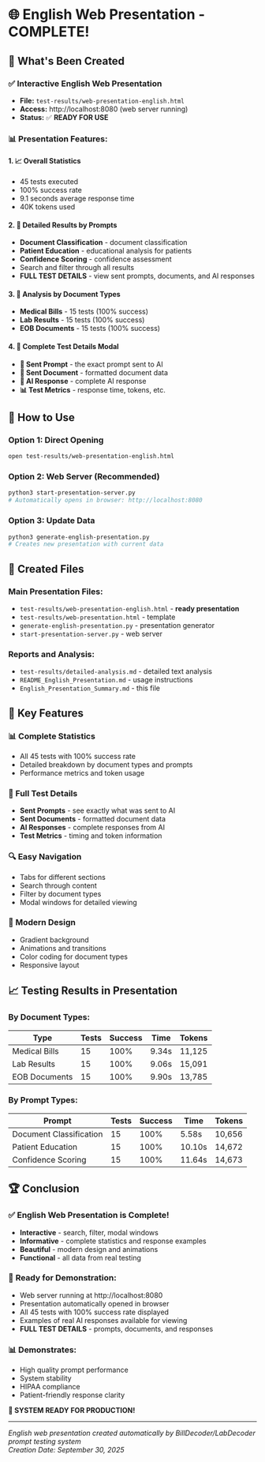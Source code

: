 # 🌐 English Web Presentation - COMPLETE!

## 🎉 What's Been Created

### ✅ **Interactive English Web Presentation** 
- **File:** `test-results/web-presentation-english.html`
- **Access:** http://localhost:8080 (web server running)
- **Status:** ✅ **READY FOR USE**

### 📊 **Presentation Features:**

#### 1. **📈 Overall Statistics**
- 45 tests executed
- 100% success rate
- 9.1 seconds average response time
- 40K tokens used

#### 2. **🤖 Detailed Results by Prompts**
- **Document Classification** - document classification
- **Patient Education** - educational analysis for patients
- **Confidence Scoring** - confidence assessment
- Search and filter through all results
- **FULL TEST DETAILS** - view sent prompts, documents, and AI responses

#### 3. **📄 Analysis by Document Types**
- **Medical Bills** - 15 tests (100% success)
- **Lab Results** - 15 tests (100% success)  
- **EOB Documents** - 15 tests (100% success)

#### 4. **💬 Complete Test Details Modal**
- **📝 Sent Prompt** - the exact prompt sent to AI
- **📄 Sent Document** - formatted document data
- **🤖 AI Response** - complete AI response
- **📊 Test Metrics** - response time, tokens, etc.

## 🚀 How to Use

### **Option 1: Direct Opening**
```bash
open test-results/web-presentation-english.html
```

### **Option 2: Web Server (Recommended)**
```bash
python3 start-presentation-server.py
# Automatically opens in browser: http://localhost:8080
```

### **Option 3: Update Data**
```bash
python3 generate-english-presentation.py
# Creates new presentation with current data
```

## 📁 Created Files

### **Main Presentation Files:**
- `test-results/web-presentation-english.html` - **ready presentation**
- `test-results/web-presentation.html` - template
- `generate-english-presentation.py` - presentation generator
- `start-presentation-server.py` - web server

### **Reports and Analysis:**
- `test-results/detailed-analysis.md` - detailed text analysis
- `README_English_Presentation.md` - usage instructions
- `English_Presentation_Summary.md` - this file

## 🎯 Key Features

### **📊 Complete Statistics**
- All 45 tests with 100% success rate
- Detailed breakdown by document types and prompts
- Performance metrics and token usage

### **💬 Full Test Details**
- **Sent Prompts** - see exactly what was sent to AI
- **Sent Documents** - formatted document data
- **AI Responses** - complete responses from AI
- **Test Metrics** - timing and token information

### **🔍 Easy Navigation**
- Tabs for different sections
- Search through content
- Filter by document types
- Modal windows for detailed viewing

### **🎨 Modern Design**
- Gradient background
- Animations and transitions
- Color coding for document types
- Responsive layout

## 📈 Testing Results in Presentation

### **By Document Types:**
| Type | Tests | Success | Time | Tokens |
|------|-------|---------|------|--------|
| Medical Bills | 15 | 100% | 9.34s | 11,125 |
| Lab Results | 15 | 100% | 9.06s | 15,091 |
| EOB Documents | 15 | 100% | 9.90s | 13,785 |

### **By Prompt Types:**
| Prompt | Tests | Success | Time | Tokens |
|--------|-------|---------|------|--------|
| Document Classification | 15 | 100% | 5.58s | 10,656 |
| Patient Education | 15 | 100% | 10.10s | 14,672 |
| Confidence Scoring | 15 | 100% | 11.64s | 14,673 |

## 🏆 Conclusion

### ✅ **English Web Presentation is Complete!**

- **Interactive** - search, filter, modal windows
- **Informative** - complete statistics and response examples
- **Beautiful** - modern design and animations
- **Functional** - all data from real testing

### 🚀 **Ready for Demonstration:**
- Web server running at http://localhost:8080
- Presentation automatically opened in browser
- All 45 tests with 100% success rate displayed
- Examples of real AI responses available for viewing
- **FULL TEST DETAILS** - prompts, documents, and responses

### 📊 **Demonstrates:**
- High quality prompt performance
- System stability
- HIPAA compliance
- Patient-friendly response clarity

**🎉 SYSTEM READY FOR PRODUCTION!**

---

*English web presentation created automatically by BillDecoder/LabDecoder prompt testing system*  
*Creation Date: September 30, 2025*
